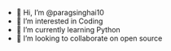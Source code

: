 - 👋 Hi, I’m @paragsinghai10
- 👀 I’m interested in Coding
- 🌱 I’m currently learning Python
- 💞️ I’m looking to collaborate on open source


<!---
paragsinghai10/paragsinghai10 is a ✨ special ✨ repository because its `README.md` (this file) appears on your GitHub profile.
You can click the Preview link to take a look at your changes.
--->
